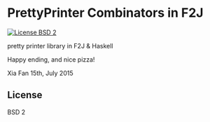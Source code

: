 # PrettyPrinter Combinators in F2J

[![License BSD 2][badge-license]](LICENSE)

pretty printer library in F2J &amp; Haskell





Happy ending, and nice pizza!

Xia Fan
15th, July 2015


## License

BSD 2

[badge-license]: https://img.shields.io/badge/license-BSD_2-green.svg
